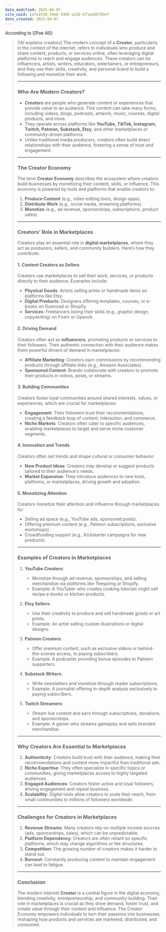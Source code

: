 ```yaml
---
date_modified: 2025-04-07
site_uuid: 1a7a1538-19e8-4366-a12b-6f1ee85f93ef
date_created: 2025-04-07
---
```


According to [[Poe AI]]:

> [!AI explains creators]
> The modern concept of a **Creator**, particularly in the context of the internet, refers to individuals who produce and share content, products, or services online, often leveraging digital platforms to reach and engage audiences. These creators can be influencers, artists, writers, educators, entertainers, or entrepreneurs, and they use their skills, creativity, and personal brand to build a following and monetize their work.
> 
> ---
> 
> ### **Who Are Modern Creators?**
> 
> - **Creators** are people who generate content or experiences that provide value to an audience. This content can take many forms, including videos, blogs, podcasts, artwork, music, courses, digital products, and more.
> - They operate across platforms like **YouTube, TikTok, Instagram, Twitch, Patreon, Substack, Etsy**, and other marketplaces or community-driven platforms.
> - Unlike traditional media producers, creators often build direct relationships with their audience, fostering a sense of trust and engagement.
> 
> ---
> 
> ### **The Creator Economy**
> 
> The term **Creator Economy** describes the ecosystem where creators build businesses by monetizing their content, skills, or influence. This economy is powered by tools and platforms that enable creators to:
> 
> 1. **Produce Content** (e.g., video editing tools, design apps).
> 2. **Distribute Work** (e.g., social media, streaming platforms).
> 3. **Monetize** (e.g., ad revenue, sponsorships, subscriptions, product sales).
> 
> ---
> 
> ### **Creators’ Role in Marketplaces**
> 
> Creators play an essential role in **digital marketplaces**, where they act as producers, sellers, and community builders. Here’s how they contribute:
> 
> #### **1. Content Creators as Sellers**
> 
> Creators use marketplaces to sell their work, services, or products directly to their audience. Examples include:
> 
> - **Physical Goods**: Artists selling prints or handmade items on platforms like Etsy.
> - **Digital Products**: Designers offering templates, courses, or e-books on Gumroad or Shopify.
> - **Services**: Freelancers listing their skills (e.g., graphic design, copywriting) on Fiverr or Upwork.
> 
> #### **2. Driving Demand**
> 
> Creators often act as **influencers**, promoting products or services to their followers. Their authentic connection with their audience makes them powerful drivers of demand in marketplaces:
> 
> - **Affiliate Marketing**: Creators earn commissions by recommending products through affiliate links (e.g., Amazon Associates).
> - **Sponsored Content**: Brands collaborate with creators to promote their products in videos, posts, or streams.
> 
> #### **3. Building Communities**
> 
> Creators foster loyal communities around shared interests, values, or experiences, which are crucial for marketplaces:
> 
> - **Engagement**: Their followers trust their recommendations, creating a feedback loop of content, interaction, and commerce.
> - **Niche Markets**: Creators often cater to specific audiences, enabling marketplaces to target and serve niche customer segments.
> 
> #### **4. Innovation and Trends**
> 
> Creators often set trends and shape cultural or consumer behavior:
> 
> - **New Product Ideas**: Creators may develop or suggest products tailored to their audience's needs.
> - **Market Expansion**: They introduce audiences to new tools, platforms, or marketplaces, driving growth and adoption.
> 
> #### **5. Monetizing Attention**
> 
> Creators monetize their attention and influence through marketplaces by:
> 
> - Selling ad space (e.g., YouTube ads, sponsored posts).
> - Offering premium content (e.g., Patreon subscriptions, exclusive workshops).
> - Crowdfunding support (e.g., Kickstarter campaigns for new products).
> 
> ---
> 
> ### **Examples of Creators in Marketplaces**
> 
> 1. **YouTube Creators**:
>     
>     - Monetize through ad revenue, sponsorships, and selling merchandise via platforms like Teespring or Shopify.
>     - Example: A YouTuber who creates cooking tutorials might sell recipe e-books or kitchen products.
> 2. **Etsy Sellers**:
>     
>     - Use their creativity to produce and sell handmade goods or art prints.
>     - Example: An artist selling custom illustrations or digital designs.
> 3. **Patreon Creators**:
>     
>     - Offer premium content, such as exclusive videos or behind-the-scenes access, to paying subscribers.
>     - Example: A podcaster providing bonus episodes to Patreon supporters.
> 4. **Substack Writers**:
>     
>     - Write newsletters and monetize through reader subscriptions.
>     - Example: A journalist offering in-depth analysis exclusively to paying subscribers.
> 5. **Twitch Streamers**:
>     
>     - Stream live content and earn through subscriptions, donations, and sponsorships.
>     - Example: A gamer who streams gameplay and sells branded merchandise.
> 
> ---
> 
> ### **Why Creators Are Essential to Marketplaces**
> 
> 1. **Authenticity**: Creators build trust with their audience, making their recommendations and content more impactful than traditional ads.
> 2. **Niche Expertise**: They often specialize in specific topics or communities, giving marketplaces access to highly targeted audiences.
> 3. **Engaged Audiences**: Creators foster active and loyal followers, driving engagement and repeat business.
> 4. **Scalability**: Digital tools allow creators to scale their reach, from small communities to millions of followers worldwide.
> 
> ---
> 
> ### **Challenges for Creators in Marketplaces**
> 
> 1. **Revenue Streams**: Many creators rely on multiple income sources (ads, sponsorships, sales), which can be unpredictable.
> 2. **Platform Dependency**: Creators are often reliant on specific platforms, which may change algorithms or fee structures.
> 3. **Competition**: The growing number of creators makes it harder to stand out.
> 4. **Burnout**: Constantly producing content to maintain engagement can lead to fatigue.
> 
> ---
> 
> ### **Conclusion**
> 
> The modern internet **Creator** is a central figure in the digital economy, blending creativity, entrepreneurship, and community-building. Their role in marketplaces is crucial as they drive demand, foster trust, and create value through their content and influence. The Creator Economy empowers individuals to turn their passions into businesses, reshaping how products and services are marketed, distributed, and consumed.